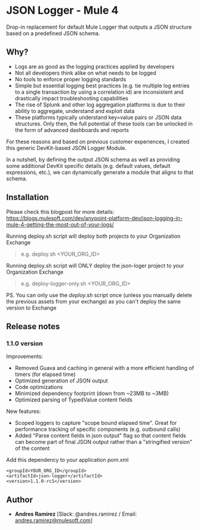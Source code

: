 # JSON Logger - Mule 4

Drop-in replacement for default Mule Logger that outputs a JSON structure based on a predefined JSON schema.

## Why?

- Logs are as good as the logging practices applied by developers
- Not all developers think alike on what needs to be logged
- No tools to enforce proper logging standards
- Simple but essential logging best practices (e.g. tie multiple log entries to a single transaction by using a correlation id) are inconsistent and drastically impact troubleshooting capabilities
- The rise of Splunk and other log aggregation platforms is due to their ability to aggregate, understand and exploit data
- These platforms typically understand key=value pairs or JSON data structures. Only then, the full potential of these tools can be unlocked in the form of advanced dashboards and reports

For these reasons and based on previous customer experiences, I created this generic DevKit-based JSON Logger Module.

In a nutshell, by defining the output JSON schema as well as providing some additional DevKit specific details (e.g. default values, default expressions, etc.), we can dynamically generate a module that aligns to that schema.

## Installation

Please check this blogpost for more details: https://blogs.mulesoft.com/dev/anypoint-platform-dev/json-logging-in-mule-4-getting-the-most-out-of-your-logs/

Running deploy.sh script will deploy both projects to your Organization Exchange
>e.g. deploy.sh <YOUR_ORG_ID>

Running deploy.sh script will ONLY deploy the json-loger project to your Organization Exchange
>e.g. deploy-logger-only.sh <YOUR_ORG_ID>

PS. You can only use the _deploy.sh_ script once (unless you manually delete the previous assets from your exchange) as you can't deploy the same version to Exchange

##  Release notes

### 1.1.0 version

Improvements:
* Removed Guava and caching in general with a more efficient handling of timers (for elapsed time)
* Optimized generation of JSON output
* Code optimizations
* Minimized dependency footprint (down from ~23MB to ~3MB)
* Optimized parsing of TypedValue content fields

New features:
* Scoped loggers to capture "scope bound elapsed time". Great for performance tracking of specific components (e.g. outbound calls)
* Added "Parse content fields in json output" flag so that content fields can become part of final JSON output rather than a "stringified version" of the content

Add this dependency to your application pom.xml

```
<groupId>YOUR_ORG_ID</groupId>
<artifactId>json-logger</artifactId>
<version>1.1.0-rc1</version>
```


## Author

* **Andres Ramirez** [Slack: @andres.ramirez / Email: andres.ramirez@mulesoft.com]
